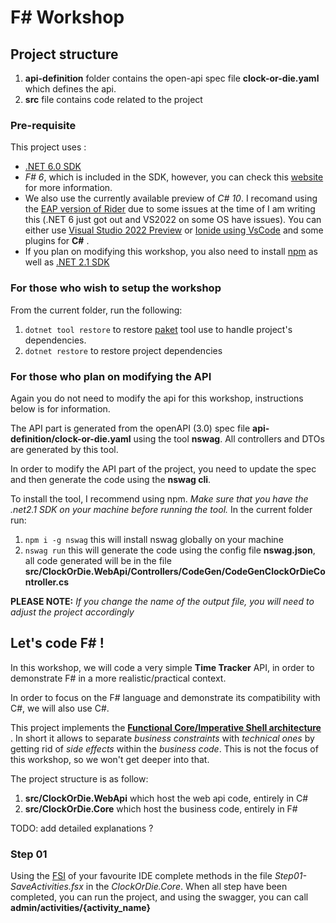 # F# Workshop

## Project structure

1. __api-definition__ folder contains the open-api spec file __clock-or-die.yaml__ which defines the api.
1. __src__ file contains code related to the project

### Pre-requisite

This project uses :
- [.NET 6.0 SDK](https://dotnet.microsoft.com/download/dotnet/6.0)
- _F# 6_, which is included in the SDK, however, you can check this [website]() for more information.
- We also use the currently available preview of _C# 10_. I recomand using the [EAP version of Rider](https://www.jetbrains.com/rider/nextversion/) due to some issues at the time of I am writing this (.NET 6 just got out and VS2022 on some OS have issues). You can either use [Visual Studio 2022 Preview](https://visualstudio.microsoft.com/fr/vs/preview/) or [Ionide using VsCode](https://ionide.io/) and some plugins for __C#__ . 
- If you plan on modifying this workshop, you also need to install [npm](https://www.npmjs.com/) as well as [.NET 2.1 SDK](https://dotnet.microsoft.com/download/dotnet/2.1)

### For those who wish to setup the workshop

From the current folder, run the following:
1. `dotnet tool restore` to restore [paket](https://fsprojects.github.io/Paket/) tool use to handle project's dependencies.
1. `dotnet restore` to restore project dependencies

### For those who plan on modifying the API

Again you do not need to modify the api for this workshop, instructions below is for information.

The API part is generated from the openAPI (3.0) spec file __api-definition/clock-or-die.yaml__ using the tool __nswag__. All controllers and DTOs are generated by this tool.

In order to modify the API part of the project, you need to update the spec and then generate the code using the __nswag cli__.

To install the tool, I recommend using npm. _Make sure that you have the .net2.1 SDK on your machine before running the tool._ In the current folder run:
1. `npm i -g nswag` this will install nswag globally on your machine
1. `nswag run` this will generate the code using the config file __nswag.json__, all code generated will be in the file __src/ClockOrDie.WebApi/Controllers/CodeGen/CodeGenClockOrDieController.cs__

__PLEASE NOTE:__ _If you change the name of the output file, you will need to adjust the project accordingly_

## Let's code F# !

In this workshop, we will code a very simple __Time Tracker__ API, in order to demonstrate F# in a more realistic/practical context.

In order to focus on the F# language and demonstrate its compatibility with C#, we will also use C#.

This project implements the __[Functional Core/Imperative Shell architecture](https://www.kennethlange.com/functional-core-imperative-shell/)__ . In short it allows to separate _business constraints_ with _technical ones_ by getting rid of _side effects_ within the _business code_. This is not the focus of this workshop, so we won't get deeper into that. 

The project structure is as follow:
1. __src/ClockOrDie.WebApi__ which host the web api code, entirely in C#
2. __src/ClockOrDie.Core__ which host the business code, entirely in F#

TODO: add detailed explanations ? 

### Step 01

Using the [FSI](https://docs.microsoft.com/en-us/dotnet/fsharp/tools/fsharp-interactive/) of your favourite IDE complete methods in the file _Step01-SaveActivities.fsx_ in the _ClockOrDie.Core_.
When all step have been completed, you can run the project, and using the swagger, you can call __admin/activities/{activity_name}__
